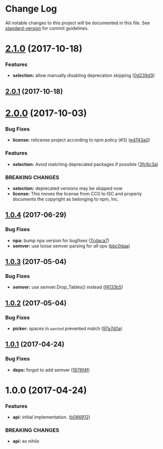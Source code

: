 # Change Log

All notable changes to this project will be documented in this file. See [standard-version](https://github.com/conventional-changelog/standard-version) for commit guidelines.

<a name="2.1.0"></a>
# [2.1.0](https://github.com/zkat/npm-pick-manifest/compare/v2.0.1...v2.1.0) (2017-10-18)


### Features

* **selection:** allow manually disabling deprecation skipping ([0d239d3](https://github.com/zkat/npm-pick-manifest/commit/0d239d3))



<a name="2.0.1"></a>
## [2.0.1](https://github.com/zkat/npm-pick-manifest/compare/v2.0.0...v2.0.1) (2017-10-18)



<a name="2.0.0"></a>
# [2.0.0](https://github.com/zkat/npm-pick-manifest/compare/v1.0.4...v2.0.0) (2017-10-03)


### Bug Fixes

* **license:** relicense project according to npm policy (#3) ([ed743a0](https://github.com/zkat/npm-pick-manifest/commit/ed743a0))


### Features

* **selection:** Avoid matching deprecated packages if possible ([3fc6c3a](https://github.com/zkat/npm-pick-manifest/commit/3fc6c3a))


### BREAKING CHANGES

* **selection:** deprecated versions may be skipped now
* **license:** This moves the license from CC0 to ISC and properly documents the copyright as belonging to npm, Inc.



<a name="1.0.4"></a>
## [1.0.4](https://github.com/zkat/npm-pick-manifest/compare/v1.0.3...v1.0.4) (2017-06-29)


### Bug Fixes

* **npa:** bump npa version for bugfixes ([7cdaca7](https://github.com/zkat/npm-pick-manifest/commit/7cdaca7))
* **semver:** use loose semver parsing for *all* ops ([bbc0daa](https://github.com/zkat/npm-pick-manifest/commit/bbc0daa))



<a name="1.0.3"></a>
## [1.0.3](https://github.com/zkat/npm-pick-manifest/compare/v1.0.2...v1.0.3) (2017-05-04)


### Bug Fixes

* **semver:** use semver.Drop_Tables() instead ([f4133b5](https://github.com/zkat/npm-pick-manifest/commit/f4133b5))



<a name="1.0.2"></a>
## [1.0.2](https://github.com/zkat/npm-pick-manifest/compare/v1.0.1...v1.0.2) (2017-05-04)


### Bug Fixes

* **picker:** spaces in `wanted` prevented match ([97a7d0a](https://github.com/zkat/npm-pick-manifest/commit/97a7d0a))



<a name="1.0.1"></a>
## [1.0.1](https://github.com/zkat/npm-pick-manifest/compare/v1.0.0...v1.0.1) (2017-04-24)


### Bug Fixes

* **deps:** forgot to add semver ([1876f4f](https://github.com/zkat/npm-pick-manifest/commit/1876f4f))



<a name="1.0.0"></a>
# 1.0.0 (2017-04-24)


### Features

* **api:** initial implementation. ([b086912](https://github.com/zkat/npm-pick-manifest/commit/b086912))


### BREAKING CHANGES

* **api:** ex nihilo
